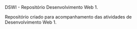 DSWI - Repositório Desenvolvimento Web 1.

Repositório criado para acompanhamento das atividades de Desenvolvimento Web 1.
